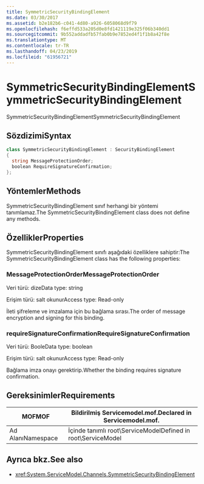```yaml
---
title: SymmetricSecurityBindingElement
ms.date: 03/30/2017
ms.assetid: b2e182b6-c041-4d80-a926-6058068d9f79
ms.openlocfilehash: f6effd533a205d0e8fd1421119e325f06b340dd1
ms.sourcegitcommit: 9b552addadfb57fab0b9e7852ed4f1f1b8a42f8e
ms.translationtype: MT
ms.contentlocale: tr-TR
ms.lasthandoff: 04/23/2019
ms.locfileid: "61956721"
---
```

# <a name="symmetricsecuritybindingelement"></a><span data-ttu-id="1448e-102">SymmetricSecurityBindingElement</span><span class="sxs-lookup"><span data-stu-id="1448e-102">SymmetricSecurityBindingElement</span></span>
<span data-ttu-id="1448e-103">SymmetricSecurityBindingElement</span><span class="sxs-lookup"><span data-stu-id="1448e-103">SymmetricSecurityBindingElement</span></span>  
  
## <a name="syntax"></a><span data-ttu-id="1448e-104">Sözdizimi</span><span class="sxs-lookup"><span data-stu-id="1448e-104">Syntax</span></span>  
  
```csharp
class SymmetricSecurityBindingElement : SecurityBindingElement  
{  
  string MessageProtectionOrder;  
  boolean RequireSignatureConfirmation;  
};  
```  
  
## <a name="methods"></a><span data-ttu-id="1448e-105">Yöntemler</span><span class="sxs-lookup"><span data-stu-id="1448e-105">Methods</span></span>  
 <span data-ttu-id="1448e-106">SymmetricSecurityBindingElement sınıf herhangi bir yöntemi tanımlamaz.</span><span class="sxs-lookup"><span data-stu-id="1448e-106">The SymmetricSecurityBindingElement class does not define any methods.</span></span>  
  
## <a name="properties"></a><span data-ttu-id="1448e-107">Özellikler</span><span class="sxs-lookup"><span data-stu-id="1448e-107">Properties</span></span>  
 <span data-ttu-id="1448e-108">SymmetricSecurityBindingElement sınıfı aşağıdaki özelliklere sahiptir:</span><span class="sxs-lookup"><span data-stu-id="1448e-108">The SymmetricSecurityBindingElement class has the following properties:</span></span>  
  
### <a name="messageprotectionorder"></a><span data-ttu-id="1448e-109">MessageProtectionOrder</span><span class="sxs-lookup"><span data-stu-id="1448e-109">MessageProtectionOrder</span></span>  
 <span data-ttu-id="1448e-110">Veri türü: dize</span><span class="sxs-lookup"><span data-stu-id="1448e-110">Data type: string</span></span>  
  
 <span data-ttu-id="1448e-111">Erişim türü: salt okunur</span><span class="sxs-lookup"><span data-stu-id="1448e-111">Access type: Read-only</span></span>  
  
 <span data-ttu-id="1448e-112">İleti şifreleme ve imzalama için bu bağlama sırası.</span><span class="sxs-lookup"><span data-stu-id="1448e-112">The order of message encryption and signing for this binding.</span></span>  
  
### <a name="requiresignatureconfirmation"></a><span data-ttu-id="1448e-113">requireSignatureConfirmation</span><span class="sxs-lookup"><span data-stu-id="1448e-113">RequireSignatureConfirmation</span></span>  
 <span data-ttu-id="1448e-114">Veri türü: Boole</span><span class="sxs-lookup"><span data-stu-id="1448e-114">Data type: boolean</span></span>  
  
 <span data-ttu-id="1448e-115">Erişim türü: salt okunur</span><span class="sxs-lookup"><span data-stu-id="1448e-115">Access type: Read-only</span></span>  
  
 <span data-ttu-id="1448e-116">Bağlama imza onayı gerektirip.</span><span class="sxs-lookup"><span data-stu-id="1448e-116">Whether the binding requires signature confirmation.</span></span>  
  
## <a name="requirements"></a><span data-ttu-id="1448e-117">Gereksinimler</span><span class="sxs-lookup"><span data-stu-id="1448e-117">Requirements</span></span>  
  
|<span data-ttu-id="1448e-118">MOF</span><span class="sxs-lookup"><span data-stu-id="1448e-118">MOF</span></span>|<span data-ttu-id="1448e-119">Bildirilmiş Servicemodel.mof.</span><span class="sxs-lookup"><span data-stu-id="1448e-119">Declared in Servicemodel.mof.</span></span>|  
|---------|-----------------------------------|  
|<span data-ttu-id="1448e-120">Ad Alanı</span><span class="sxs-lookup"><span data-stu-id="1448e-120">Namespace</span></span>|<span data-ttu-id="1448e-121">İçinde tanımlı root\ServiceModel</span><span class="sxs-lookup"><span data-stu-id="1448e-121">Defined in root\ServiceModel</span></span>|  
  
## <a name="see-also"></a><span data-ttu-id="1448e-122">Ayrıca bkz.</span><span class="sxs-lookup"><span data-stu-id="1448e-122">See also</span></span>

- <xref:System.ServiceModel.Channels.SymmetricSecurityBindingElement>
